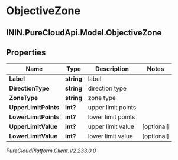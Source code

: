 # ObjectiveZone

## ININ.PureCloudApi.Model.ObjectiveZone

## Properties

|Name | Type | Description | Notes|
|------------ | ------------- | ------------- | -------------|
| **Label** | **string** | label | |
| **DirectionType** | **string** | direction type | |
| **ZoneType** | **string** | zone type | |
| **UpperLimitPoints** | **int?** | upper limit points | |
| **LowerLimitPoints** | **int?** | lower limit points | |
| **UpperLimitValue** | **int?** | upper limit value | [optional] |
| **LowerLimitValue** | **int?** | lower limit value | [optional] |



_PureCloudPlatform.Client.V2 233.0.0_
